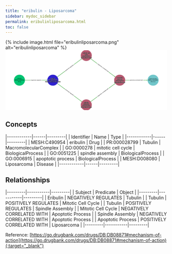 ```yaml
---
title: "eribulin - Liposarcoma"
sidebar: mydoc_sidebar
permalink: eribulinliposarcoma.html
toc: false 
---
```


{% include image.html file="eribulinliposarcoma.png" alt="eribulinliposarcoma" %}![Path Visualization](/images/eribulinliposarcoma.png)

## Concepts

|------------|------|---------|
| Identifier | Name | Type    |
|------------|------|---------|
| MESH:C490954 | eribulin | Drug |
| PR:000028799 | Tubulin | MacromolecularComplex |
| GO:0000278 | mitotic cell cycle | BiologicalProcess |
| GO:0051225 | spindle assembly | BiologicalProcess |
| GO:0006915 | apoptotic process | BiologicalProcess |
| MESH:D008080 | Liposarcoma | Disease |
|------------|------|---------|

## Relationships

|---------|-----------|---------|
| Subject | Predicate | Object  |
|---------|-----------|---------|
| Eribulin | NEGATIVELY REGULATES | Tubulin |
| Tubulin | POSITIVELY REGULATES | Mitotic Cell Cycle |
| Tubulin | POSITIVELY REGULATES | Spindle Assembly |
| Mitotic Cell Cycle | NEGATIVELY CORRELATED WITH | Apoptotic Process |
| Spindle Assembly | NEGATIVELY CORRELATED WITH | Apoptotic Process |
| Apoptotic Process | POSITIVELY CORRELATED WITH | Liposarcoma |
|---------|-----------|---------|

Reference: [https://go.drugbank.com/drugs/DB:DB08871#mechanism-of-action](https://go.drugbank.com/drugs/DB:DB08871#mechanism-of-action){:target="_blank"}